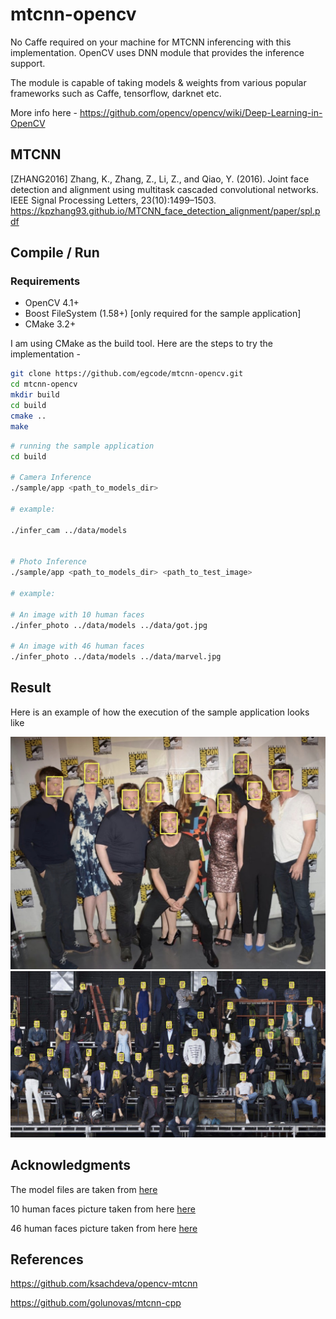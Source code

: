 # mtcnn-opencv

No Caffe required on your machine for MTCNN inferencing with this implementation. OpenCV uses DNN module that provides the inference support. <br>

The module is capable of taking models & weights from various popular frameworks such as Caffe, tensorflow, darknet etc. <br>

More info here - https://github.com/opencv/opencv/wiki/Deep-Learning-in-OpenCV

## MTCNN

[ZHANG2016] Zhang, K., Zhang, Z., Li, Z., and Qiao, Y. (2016). Joint face detection and alignment using multitask cascaded convolutional networks. IEEE Signal Processing Letters, 23(10):1499–1503.
https://kpzhang93.github.io/MTCNN_face_detection_alignment/paper/spl.pdf


## Compile / Run

### Requirements

* OpenCV 4.1+
* Boost FileSystem (1.58+)  [only required for the sample application]
* CMake 3.2+

I am using CMake as the build tool. Here are the steps to try the implementation -

```bash
git clone https://github.com/egcode/mtcnn-opencv.git
cd mtcnn-opencv
mkdir build
cd build
cmake ..
make
```

```bash
# running the sample application
cd build

# Camera Inference
./sample/app <path_to_models_dir>

# example:

./infer_cam ../data/models


# Photo Inference
./sample/app <path_to_models_dir> <path_to_test_image>

# example:

# An image with 10 human faces
./infer_photo ../data/models ../data/got.jpg 

# An image with 46 human faces
./infer_photo ../data/models ../data/marvel.jpg 


```

## Result

Here is an example of how the execution of the sample application looks like

![Result](data/example_got.jpg)
![Result](data/example_marvel.jpg)

## Acknowledgments

The model files are taken from [here](https://github.com/kpzhang93/MTCNN_face_detection_alignment/tree/master/code)

10 human faces picture taken from here [here](https://www.popsugar.com/celebrity/photo-gallery/43737931/image/43738767/July-2014)

46 human faces picture taken from here [here](https://twitter.com/MarvelStudios/status/961646528610779136/photo/1?ref_src=twsrc%5Etfw%7Ctwcamp%5Etweetembed%7Ctwterm%5E961646528610779136%7Ctwgr%5E363937393b636f6e74726f6c&ref_url=https%3A%2F%2Findianexpress.com%2Farticle%2Fentertainment%2Fhollywood%2Fmarvel-cinematic-universe-ten-year-see-photo-5056933%2F)


## References
https://github.com/ksachdeva/opencv-mtcnn

https://github.com/golunovas/mtcnn-cpp